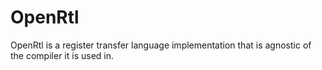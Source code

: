 # OpenRtl

OpenRtl is a register transfer language implementation that is
agnostic of the compiler it is used in. 
